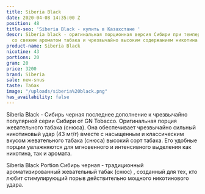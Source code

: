 ```yaml
---
title: Siberia Black
date: 2020-04-08 14:35:00 Z
position: 48
title-seo: 'Siberia Black - купить в Казахстане '
descr: Siberia black - оригинальная порционная версия Сибири при температуре -80 °C,
  со свежим ароматом табака и чрезвычайно высоким содержанием никотина - 43 мг / г
product-name: Siberia Black
nicotine: 43
portions: 20
gram: 20
price: 3200
brand: Siberia
sale: new-snus
taste: Табак
image: "/uploads/siberia%20black.png"
has_availability: false
---
```


Siberia Black - Сибирь черная  последнее дополнение к чрезвычайно популярной серии Сибири от GN Tobacco. Оригинальная порция жевательного табака (снюса). Она обеспечивает чрезвычайно сильный никотиновый удар (43 мг/г) вместе с насыщенным и классическим вкусом жевательного табака (снюса) высокий сорт табака. Его удобные порции увлажняются для мгновенного и интенсивного выделения как никотина, так и аромата.

Siberia Black Portion Сибирь черная  - традиционный ароматизированный жевательный табак (снюс) , созданный для тех, кто любит стимулирующий порыв действительно мощного никотинового удара.